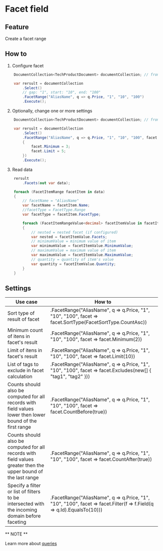 # Facet field

## Feature

Create a facet range

## How to

1. Configure facet

```csharp
	DocumentCollection<TechProductDocument> documentCollection; // from DI

    var rersult = documentCollection
        .Select()
		// gap: "1", start: "10", end: "100"
        .FacetRange("AliasName", q => q.Price, "1", "10", "100")
		.Execute();
```

2. Optionally, change one or more settings

```csharp
	DocumentCollection<TechProductDocument> documentCollection; // from DI

    var rersult = documentCollection
        .Select()
        .FacetRange("AliasName", q => q.Price, "1", "10", "100", facet =>
        {
            facet.Minimum = 3;
            facet.Limit = 5;
        })
		.Execute();
```

3. Read data

```csharp
	rersult
		.Facets(out var data);

    foreach (FacetItemRange facetItem in data)
    {
        // facetName = "AliasName"
        var facetName = facetItem.Name;
        //facetType = FacetType.Range
        var facetType = facetItem.FacetType;

        foreach (FacetItemRangeValue<decimal> facetItemValue in facetItem.Values)
        {
            // nested = nested facet (if configured)
            var nested = facetItemValue.Facets;
            // minimumValue = minimum value of item
            var minimumValue = facetItemValue.MinimumValue;
            // maximumValue = maximum value of item
            var maximumValue = facetItemValue.MaximumValue;
            // quantity = quantity of item's value
            var quantity = facetItemValue.Quantity;
        }
    }
```

## Settings

| Use case                                                                                                        | How to                                                                                                                |
|-----------------------------------------------------------------------------------------------------------------|-----------------------------------------------------------------------------------------------------------------------|
| Sort type of result of facet                                                                                    | .FacetRange("AliasName", q => q.Price, "1", "10", "100", facet => facet.SortType(FacetSortType.CountAsc))             |
| Minimum count of itens in facet's result                                                                        | .FacetRange("AliasName", q => q.Price, "1", "10", "100", facet => facet.Minimum(2))                                   |
| Limit of itens in facet's result                                                                                | .FacetRange("AliasName", q => q.Price, "1", "10", "100", facet => facet.Limit(10))                                    |
| List of tags to exclude in facet calculation                                                                    | .FacetRange("AliasName", q => q.Price, "1", "10", "100", facet => facet.Excludes(new[] { "tag1", "tag2" }))           |
| Counts should also be computed for all records with field values lower then lower bound of the first range      | .FacetRange("AliasName", q => q.Price, "1", "10", "100", facet => facet.CountBefore(true))                            |
| Counts should also be computed for all records with field values greater then the upper bound of the last range | .FacetRange("AliasName", q => q.Price, "1", "10", "100", facet => facet.CountAfter(true))                             |
| Specify a filter or list of filters to be intersected with the incoming domain before faceting                  | .FacetRange("AliasName", q => q.Price, "1", "10", "100", facet => facet.Filter(f => f.Field(q => q.Id).EqualsTo(10))) |

** NOTE **

Learn more about [queries](http://solr-express.readthedocs.io/en/stable/tutorials/basic-features/queries)